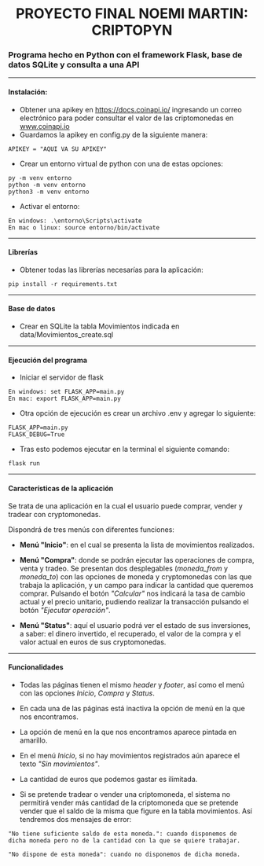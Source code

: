 <h1 align="center"> PROYECTO FINAL NOEMI MARTIN: CRIPTOPYN </h1>


### Programa hecho en Python con el framework Flask, base de datos SQLite y consulta a una API

***
#### Instalación:

- Obtener una apikey en https://docs.coinapi.io/ ingresando un correo electrónico para poder consultar el valor de las criptomonedas en  www.coinapi.io
- Guardamos la apikey en config.py de la siguiente manera: 
```
APIKEY = "AQUI VA SU APIKEY"
```

- Crear un entorno virtual de python con una de estas opciones:
```
py -m venv entorno
python -m venv entorno
python3 -m venv entorno
```

- Activar el entorno: 
```
En windows: .\entorno\Scripts\activate
En mac o linux: source entorno/bin/activate 
```


***
#### Librerías

- Obtener todas las librerías necesarías para la aplicación:
````
pip install -r requirements.txt
````
***
#### Base de datos
- Crear en SQLite la tabla Movimientos indicada en data/Movimientos_create.sql

***
#### Ejecución del programa

- Iniciar el servidor de flask 
```
En windows: set FLASK_APP=main.py
En mac: export FLASK_APP=main.py 
```
- Otra opción de ejecución es crear un archivo .env y agregar lo siguiente: 
```
FLASK_APP=main.py 
FLASK_DEBUG=True
```
- Tras esto podemos ejecutar en la terminal el siguiente comando: 
```
flask run
```

***
#### Características de la aplicación

Se trata de una aplicación en la cual el usuario puede comprar, vender y tradear con cryptomonedas.

Dispondrá de tres menús con diferentes funciones:
- **Menú "Inicio"**: en el cual se presenta la lista de movimientos realizados.

- **Menú "Compra"**: donde se podrán ejecutar las operaciones de compra, venta y tradeo. Se presentan dos desplegables (*moneda_from* y *moneda_to*) con las opciones de moneda y cryptomonedas con las que trabaja la aplicación, y un campo para indicar la cantidad que queremos comprar. Pulsando el botón *"Calcular"* nos indicará la tasa de cambio actual y el precio unitario, pudiendo realizar la transacción pulsando el botón *"Ejecutar operación"*.

- **Menú "Status"**: aquí el usuario podrá ver el estado de sus inversiones, a saber: el dinero invertido, el recuperado, el valor de la compra y el valor actual en euros de sus cryptomonedas.

***
#### Funcionalidades
- Todas las páginas tienen el mismo *header* y *footer*, así como el menú con las opciones *Inicio*, *Compra* y *Status*.

- En cada una de las páginas está inactiva la opción de menú en la que nos encontramos.

- La opción de menú en la que nos encontramos aparece pintada en amarillo.

- En el menú *Inicio*, si no hay movimientos registrados aún aparece el texto *"Sin movimientos"*.

- La cantidad de euros que podemos gastar es ilimitada.

- Si se pretende tradear o vender una criptomoneda, el sistema no permitirá vender más cantidad de la criptomoneda que se pretende vender que el saldo de la misma que figure en la tabla movimientos. Así tendremos dos mensajes de error: 
```
"No tiene suficiente saldo de esta moneda.": cuando disponemos de dicha moneda pero no de la cantidad con la que se quiere trabajar.

"No dispone de esta moneda": cuando no disponemos de dicha moneda.
```

